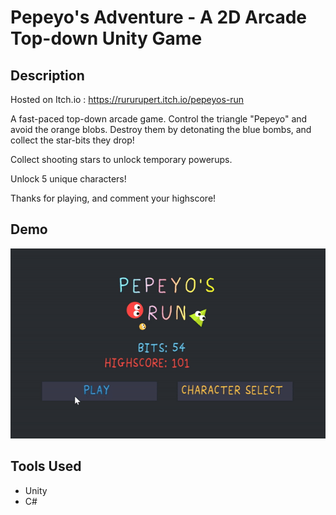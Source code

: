 # Pepeyo's Adventure - A 2D Arcade Top-down Unity Game

## Description

Hosted on Itch.io : https://rururupert.itch.io/pepeyos-run

A fast-paced top-down arcade game. Control the triangle "Pepeyo" and avoid the orange blobs. Destroy them by detonating the blue bombs, and collect the star-bits they drop!

Collect shooting stars to unlock temporary powerups.

Unlock 5 unique characters!

Thanks for playing, and comment your highscore! 

## Demo
![Preview](Demo.gif)


## Tools Used
- Unity
- C#
